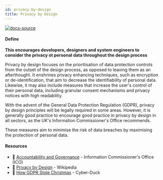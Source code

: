 ```yaml
---
id: privacy-by-design
title: Privacy by Design
---
```


[![docs-source](https://img.shields.io/badge/SRC-UX%20Companion-blue)](https://play.google.com/store/apps/details?id=com.cyberduck.uxcompanion)

#### Define

**This encourages developers, designers and system engineers to consider the privacy ot personal data throughout the design process**

Privacy by design focuses on the prioritisation of data protection controls from the outset of the design process, as opposed to leaving them as an afterthought. It enshrines privacy enhancing techniques, such as encryption or de-identification, that aim to decrease the identifiability of personal data. Likewise, it may also include measures that increase the user's control of their personal data, including granular consent mechanisms and privacy notices with high readability.

With the advent of the General Data Protection Regulation (GDPR), privacy by design principles will be legally required in some areas. However, it is generally good practice to encourage good practice in privacy by design in all sectors, as the UK's Information Commissioner's Office recommends.

These measures aim to minimise the risk of data breaches by maximising the protection of personal data.

#### Resources

* 📃 [Accountability and Governance](https://ico.org.uk/for-organisations/data-protection-reform/overview-of-the-gdpr/accountability-and-governance/) - Information Commissioner's Office (ICO)
* 📃 [Privacy by Design](https://en.wikipedia.org/wiki/Privacy_by_design) - Wikipedia
* 📃 [How GDPR Stole Christmas](https://howgdprstolechristmas.com/) - Cyber-Duck